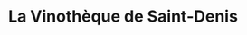 ---
title: "La Vinothèque de Saint-Denis"
url: /saint-denis/la-vinotheque-de-saint-denis/
shop: Spirituosen
---
